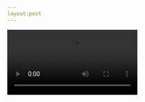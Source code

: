 ```yaml
---
layout:post
---
```

<video src="http://stitcher.pluto.tv/stitch/hls/channel/5a74b8e1e22a61737979c6bf/master.m3u8?advertisingId=&appName=&appStoreUrl=&appVersion=2.0.0&app_name=&deviceDNT=0&deviceId=3fab0050-8b86-11e8-a44b-996a399dacd8&deviceLat=38.8177&deviceLon=-77.1527&deviceMake=Chrome&deviceModel=Chrome&deviceType=web&deviceVersion=67.0.3396.99&serverSideAds=false&sid=3fab7580-8b86-11e8-a44b-996a399dacd8&userId=" autoplay />
